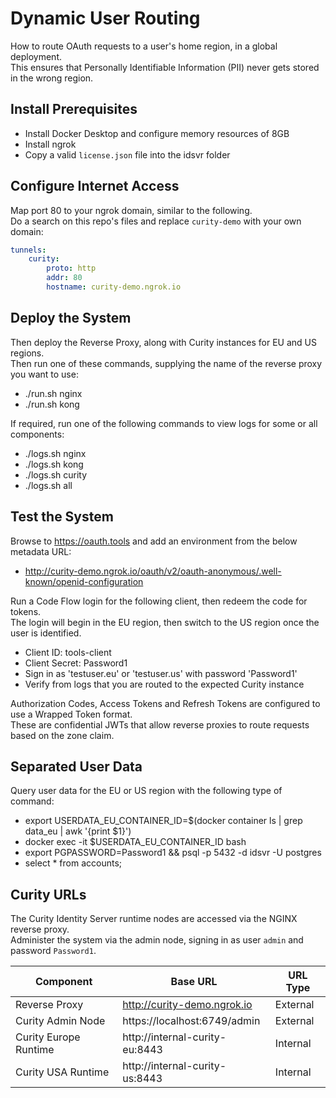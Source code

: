 # Dynamic User Routing

How to route OAuth requests to a user's home region, in a global deployment.\
This ensures that Personally Identifiable Information (PII) never gets stored in the wrong region.

## Install Prerequisites

- Install Docker Desktop and configure memory resources of 8GB
- Install ngrok
- Copy a valid `license.json` file into the idsvr folder

## Configure Internet Access

Map port 80 to your ngrok domain, similar to the following.\
Do a search on this repo's files and replace `curity-demo` with your own domain:

```yaml
tunnels:
    curity:
        proto: http
        addr: 80
        hostname: curity-demo.ngrok.io
```

## Deploy the System

Then deploy the Reverse Proxy, along with Curity instances for EU and US regions.\
Then run one of these commands, supplying the name of the reverse proxy you want to use:

- ./run.sh nginx
- ./run.sh kong

If required, run one of the following commands to view logs for some or all components:

- ./logs.sh nginx
- ./logs.sh kong
- ./logs.sh curity
- ./logs.sh all

## Test the System

Browse to https://oauth.tools and add an environment from the below metadata URL:

- http://curity-demo.ngrok.io/oauth/v2/oauth-anonymous/.well-known/openid-configuration

Run a Code Flow login for the following client, then redeem the code for tokens.\
The login will begin in the EU region, then switch to the US region once the user is identified.

- Client ID: tools-client
- Client Secret: Password1
- Sign in as 'testuser.eu' or 'testuser.us' with password 'Password1'
- Verify from logs that you are routed to the expected Curity instance

Authorization Codes, Access Tokens and Refresh Tokens are configured to use a Wrapped Token format.\
These are confidential JWTs that allow reverse proxies to route requests based on the zone claim.

## Separated User Data

Query user data for the EU or US region with the following type of command:

- export USERDATA_EU_CONTAINER_ID=$(docker container ls | grep data_eu | awk '{print $1}')
- docker exec -it $USERDATA_EU_CONTAINER_ID bash
- export PGPASSWORD=Password1 && psql -p 5432 -d idsvr -U postgres
- select * from accounts;

## Curity URLs

The Curity Identity Server runtime nodes are accessed via the NGINX reverse proxy.\
Administer the system via the admin node, signing in as user `admin` and password `Password1`.

| Component | Base URL | URL Type |
| --------- | -------- | -------- |
| Reverse Proxy | http://curity-demo.ngrok.io | External |
| Curity Admin Node | https://localhost:6749/admin | External |
| Curity Europe Runtime | http://internal-curity-eu:8443 | Internal |
| Curity USA Runtime | http://internal-curity-us:8443 | Internal |
